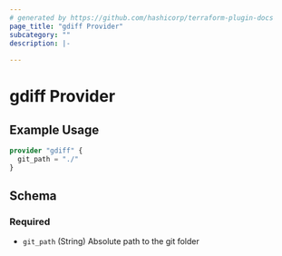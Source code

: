 ```yaml
---
# generated by https://github.com/hashicorp/terraform-plugin-docs
page_title: "gdiff Provider"
subcategory: ""
description: |-
  
---
```


# gdiff Provider



## Example Usage

```terraform
provider "gdiff" {
  git_path = "./"
}
```

<!-- schema generated by tfplugindocs -->
## Schema

### Required

- `git_path` (String) Absolute path to the git folder
